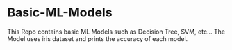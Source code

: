 # Basic-ML-Models
This Repo contains basic ML Models such as Decision Tree, SVM, etc...
The Model uses iris dataset and prints the accuracy of each model.
